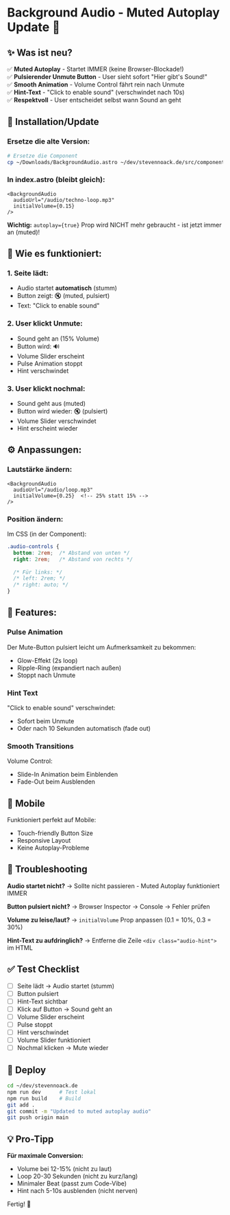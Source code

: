 # Background Audio - Muted Autoplay Update 🎵

## ✨ Was ist neu?

✅ **Muted Autoplay** - Startet IMMER (keine Browser-Blockade!)  
✅ **Pulsierender Unmute Button** - User sieht sofort "Hier gibt's Sound!"  
✅ **Smooth Animation** - Volume Control fährt rein nach Unmute  
✅ **Hint-Text** - "Click to enable sound" (verschwindet nach 10s)  
✅ **Respektvoll** - User entscheidet selbst wann Sound an geht  

## 🚀 Installation/Update

### Ersetze die alte Version:

```bash
# Ersetze die Component
cp ~/Downloads/BackgroundAudio.astro ~/dev/stevennoack.de/src/components/BackgroundAudio.astro
```

### In index.astro (bleibt gleich):

```astro
<BackgroundAudio 
  audioUrl="/audio/techno-loop.mp3"
  initialVolume={0.15}
/>
```

**Wichtig:** `autoplay={true}` Prop wird NICHT mehr gebraucht - ist jetzt immer an (muted)!

## 🎯 Wie es funktioniert:

### 1. Seite lädt:
- Audio startet **automatisch** (stumm)
- Button zeigt: 🔇 (muted, pulsiert)
- Text: "Click to enable sound"

### 2. User klickt Unmute:
- Sound geht an (15% Volume)
- Button wird: 🔊
- Volume Slider erscheint
- Pulse Animation stoppt
- Hint verschwindet

### 3. User klickt nochmal:
- Sound geht aus (muted)
- Button wird wieder: 🔇 (pulsiert)
- Volume Slider verschwindet
- Hint erscheint wieder

## ⚙️ Anpassungen:

### Lautstärke ändern:

```astro
<BackgroundAudio 
  audioUrl="/audio/loop.mp3"
  initialVolume={0.25}  <!-- 25% statt 15% -->
/>
```

### Position ändern:

Im CSS (in der Component):

```css
.audio-controls {
  bottom: 2rem;  /* Abstand von unten */
  right: 2rem;   /* Abstand von rechts */
  
  /* Für links: */
  /* left: 2rem; */
  /* right: auto; */
}
```

## 🎨 Features:

### Pulse Animation
Der Mute-Button pulsiert leicht um Aufmerksamkeit zu bekommen:
- Glow-Effekt (2s loop)
- Ripple-Ring (expandiert nach außen)
- Stoppt nach Unmute

### Hint Text
"Click to enable sound" verschwindet:
- Sofort beim Unmute
- Oder nach 10 Sekunden automatisch (fade out)

### Smooth Transitions
Volume Control:
- Slide-In Animation beim Einblenden
- Fade-Out beim Ausblenden

## 📱 Mobile

Funktioniert perfekt auf Mobile:
- Touch-friendly Button Size
- Responsive Layout
- Keine Autoplay-Probleme

## 🐛 Troubleshooting

**Audio startet nicht?**
→ Sollte nicht passieren - Muted Autoplay funktioniert IMMER

**Button pulsiert nicht?**
→ Browser Inspector → Console → Fehler prüfen

**Volume zu leise/laut?**
→ `initialVolume` Prop anpassen (0.1 = 10%, 0.3 = 30%)

**Hint-Text zu aufdringlich?**
→ Entferne die Zeile `<div class="audio-hint">` im HTML

## ✅ Test Checklist

- [ ] Seite lädt → Audio startet (stumm)
- [ ] Button pulsiert
- [ ] Hint-Text sichtbar
- [ ] Klick auf Button → Sound geht an
- [ ] Volume Slider erscheint
- [ ] Pulse stoppt
- [ ] Hint verschwindet
- [ ] Volume Slider funktioniert
- [ ] Nochmal klicken → Mute wieder

## 🚀 Deploy

```bash
cd ~/dev/stevennoack.de
npm run dev      # Test lokal
npm run build    # Build
git add .
git commit -m "Updated to muted autoplay audio"
git push origin main
```

## 💡 Pro-Tipp

**Für maximale Conversion:**
- Volume bei 12-15% (nicht zu laut)
- Loop 20-30 Sekunden (nicht zu kurz/lang)
- Minimaler Beat (passt zum Code-Vibe)
- Hint nach 5-10s ausblenden (nicht nerven)

Fertig! 🎉
